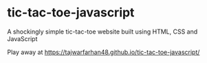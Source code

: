 # tic-tac-toe-javascript
A shockingly simple tic-tac-toe website built using HTML, CSS and JavaScript

Play away at https://tajwarfarhan48.github.io/tic-tac-toe-javascript/

